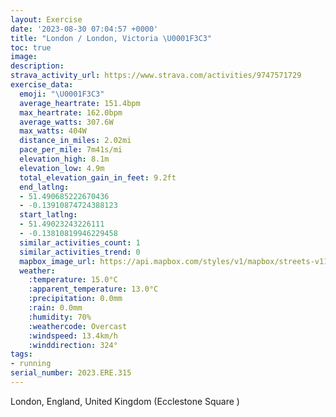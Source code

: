 ```yaml
---
layout: Exercise
date: '2023-08-30 07:04:57 +0000'
title: "London / London, Victoria \U0001F3C3"
toc: true
image:
description:
strava_activity_url: https://www.strava.com/activities/9747571729
exercise_data:
  emoji: "\U0001F3C3"
  average_heartrate: 151.4bpm
  max_heartrate: 162.0bpm
  average_watts: 307.6W
  max_watts: 404W
  distance_in_miles: 2.02mi
  pace_per_mile: 7m41s/mi
  elevation_high: 8.1m
  elevation_low: 4.9m
  total_elevation_gain_in_feet: 9.2ft
  end_latlng:
  - 51.490685222670436
  - -0.13910874724388123
  start_latlng:
  - 51.49023243226111
  - -0.13810819946229458
  similar_activities_count: 1
  similar_activities_trend: 0
  mapbox_image_url: https://api.mapbox.com/styles/v1/mapbox/streets-v11/static/path-5+787af2-1.0(gzgyHdiZu%40hB%7BAzEYj%40oCbHWx%40E%5E%40TFLv%40hAZ%5Ef%40f%40b%40j%40bAbAFDFCTa%40Pu%40BYAYIWqBwB%5D%5BaAkAQKO%40OR%5Br%40a%40vAuAtDm%40pBc%40nC%5BdAKNv%40%7DCXwA%60%40oAb%40gAl%40cBbBiEtAcE%7C%40%7BBNm%40r%40aBl%40gBZq%40%60%40kAp%40aBrAyDd%40mAhAcDd%40gA%60BwEd%40gAHK%60%40~Ev%40%7CGr%40nJLtBBx%40APGPYn%40aBhEq%40zA%7B%40bCMVMPIDE%3FWS_%40i%40%5Bo%40s%40q%40i%40WWc%40qAkAy%40%7B%40_AiAOYEM),pin-s-s+e5b22e(-0.13987,51.49108),pin-s-f+89ae00(-0.14080000000000006,51.49155000000003)/auto/800x800?access_token=pk.eyJ1Ijoiam9zaGJlY2ttYW4iLCJhIjoiY205eWR2aDd1MWZ6djJrbXc4a3M0bWZleiJ9.XiG9OWkNcZk2QzjJbxLB4A
  weather:
    :temperature: 15.0°C
    :apparent_temperature: 13.0°C
    :precipitation: 0.0mm
    :rain: 0.0mm
    :humidity: 70%
    :weathercode: Overcast
    :windspeed: 13.4km/h
    :winddirection: 324°
tags:
- running
serial_number: 2023.ERE.315
---
```

London, England, United Kingdom (Ecclestone Square )
